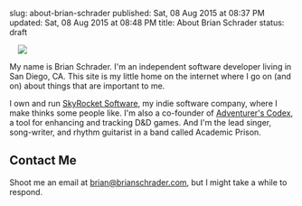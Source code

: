 slug: about-brian-schrader
published: Sat, 08 Aug 2015 at 08:37 PM
updated: Sat, 08 Aug 2015 at 08:48 PM
title: About Brian Schrader
status: draft

<img src="http://www.gravatar.com/avatar/11b074a636e00292c98e3e60f7e16595?size=280" class="image-right" style="padding-left:3%;">

My name is Brian Schrader. I'm an independent software developer living in San Diego, CA. This site is my little home on the internet where I go on (and on) about things that are important to me.

I own and run [SkyRocket Software][sky], my indie software company, where I make thinks some people like. I'm also a co-founder of [Adventurer's Codex][ac], a tool for enhancing and tracking D&D games. And I'm the lead singer, song-writer, and rhythm guitarist in a band called Academic Prison.


## Contact Me

Shoot me an email at [brian@brianschrader.com][email], but I might take a while to respond.

[email]: mailto:brian@brianschrader.com
[tw]: http://twitter.com/sonicrocketman
[sky]: https://skyrocket.software
[ac]: https://adventurerscodex.com
